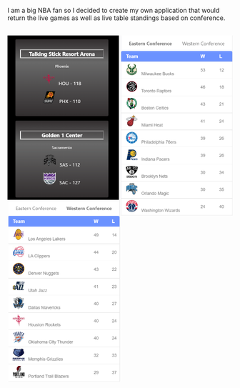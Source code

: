 I am a big NBA fan so I decided to create my own application that would return the live games as well as live table standings based on conference. 
<br><br>
<p float="left" align = "center">
  <img style = "float: left;" src = "images/GamesByDate.PNG" width = "250">
  <img style = "float: right;" src = "images/EasternConferenceStandings.PNG" width = "250">
  <img src = "images/WesternConferenceStandings.PNG" width = "250">
</p>
